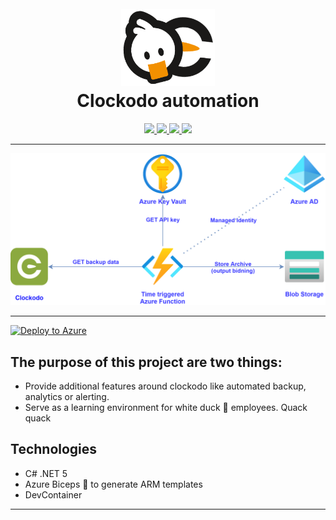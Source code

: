 <h1 align="center">
  <br>
  <a href=""><img src="assets/logo.png" alt="fred" width="150"></a>
  <br>
  Clockodo automation
  <br>
</h1>

<p align="center">
  <a href="https://github.com/Azure/bicep">
    <img src="https://img.shields.io/static/v1?label=Azure-Bicep&message=v0.2.59&style=for-the-badge&logo&color=brightgreen">
  </a>
  <a href="https://docs.microsoft.com/en-us/azure/azure-functions/">
    <img src="https://img.shields.io/static/v1?label=Azure-FUNC%20&message=v3.0&style=for-the-badge&color=blue">
  </a>
  <a href="https://github.com/dotnet/core">
    <img src="https://img.shields.io/static/v1?label=.net%20&message=v5.0&style=for-the-badge&color=blue">
  </a>
  <a href="https://github.com/whiteducksoftware/clockodo-automation/blob/master/LICENSE">
    <img src="https://img.shields.io/static/v1?label=LICENSE&message=MIT&style=for-the-badge&color=brightgreen">
  </a>
</p>

---

<p align="center">
  <img src="assets/clockodo-backup-solution_transparent.png" width="700"/>
</p>

---
[![Deploy to Azure](https://aka.ms/deploytoazurebutton)](https://portal.azure.com/#create/Microsoft.Template/uri/https%3A%2F%2Fraw.githubusercontent.com%2Fwhiteducksoftware%2Fclockodo-automation%2FupdateBicep%2Fsrc%2Finfrastructure%2FmainTemplate.json%3Ftoken%3DAG3CYXZABN4A5PMUZFDBNTTAEKOAY)

## The purpose of this project are two things:

- Provide additional features around clockodo like automated backup, analytics or alerting.
- Serve as a learning environment for white duck 🦆 employees. Quack quack

## Technologies

- C# .NET 5
- Azure Biceps 💪 to generate ARM templates
- DevContainer

---
